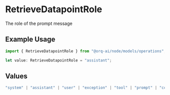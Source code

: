 # RetrieveDatapointRole

The role of the prompt message

## Example Usage

```typescript
import { RetrieveDatapointRole } from "@orq-ai/node/models/operations";

let value: RetrieveDatapointRole = "assistant";
```

## Values

```typescript
"system" | "assistant" | "user" | "exception" | "tool" | "prompt" | "correction" | "expected_output"
```